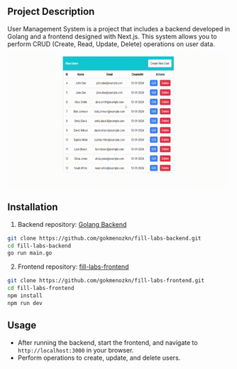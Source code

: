 ## Project Description

User Management System is a project that includes a backend developed in Golang and a frontend designed with Next.js. This system allows you to perform CRUD (Create, Read, Update, Delete) operations on user data.

<img src="./public/screen.gif" alt="screen" width="500" height="300">

## Installation

1. Backend repository: [Golang Backend](https://github.com/gokmenozkn/fill-labs-backend)
```bash
git clone https://github.com/gokmenozkn/fill-labs-backend.git
cd fill-labs-backend
go run main.go
```

2. Frontend repository: [fill-labs-frontend](https://github.com/gokmenozkn/fill-labs-frontend)
```bash
git clone https://github.com/gokmenozkn/fill-labs-frontend.git
cd fill-labs-frontend
npm install
npm run dev
```

## Usage

- After running the backend, start the frontend, and navigate to `http://localhost:3000` in your browser.
- Perform operations to create, update, and delete users.
